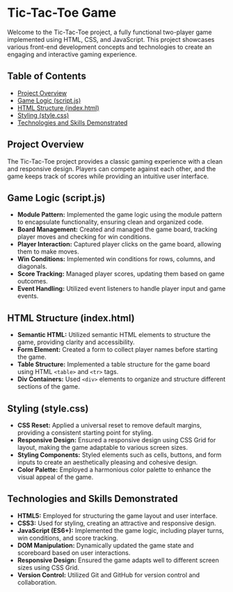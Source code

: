 # Tic-Tac-Toe Game

Welcome to the Tic-Tac-Toe project, a fully functional two-player game implemented using HTML, CSS, and JavaScript. This project showcases various front-end development concepts and technologies to create an engaging and interactive gaming experience.

## Table of Contents

- [Project Overview](#project-overview)
- [Game Logic (script.js)](#game-logic-scriptjs)
- [HTML Structure (index.html)](#html-structure-indexhtml)
- [Styling (style.css)](#styling-stylecss)
- [Technologies and Skills Demonstrated](#technologies-and-skills-demonstrated)

## Project Overview

The Tic-Tac-Toe project provides a classic gaming experience with a clean and responsive design. Players can compete against each other, and the game keeps track of scores while providing an intuitive user interface.

## Game Logic (script.js)

- **Module Pattern:** Implemented the game logic using the module pattern to encapsulate functionality, ensuring clean and organized code.
- **Board Management:** Created and managed the game board, tracking player moves and checking for win conditions.
- **Player Interaction:** Captured player clicks on the game board, allowing them to make moves.
- **Win Conditions:** Implemented win conditions for rows, columns, and diagonals.
- **Score Tracking:** Managed player scores, updating them based on game outcomes.
- **Event Handling:** Utilized event listeners to handle player input and game events.

## HTML Structure (index.html)

- **Semantic HTML:** Utilized semantic HTML elements to structure the game, providing clarity and accessibility.
- **Form Element:** Created a form to collect player names before starting the game.
- **Table Structure:** Implemented a table structure for the game board using HTML `<table>` and `<tr>` tags.
- **Div Containers:** Used `<div>` elements to organize and structure different sections of the game.

## Styling (style.css)

- **CSS Reset:** Applied a universal reset to remove default margins, providing a consistent starting point for styling.
- **Responsive Design:** Ensured a responsive design using CSS Grid for layout, making the game adaptable to various screen sizes.
- **Styling Components:** Styled elements such as cells, buttons, and form inputs to create an aesthetically pleasing and cohesive design.
- **Color Palette:** Employed a harmonious color palette to enhance the visual appeal of the game.

## Technologies and Skills Demonstrated

- **HTML5:** Employed for structuring the game layout and user interface.
- **CSS3:** Used for styling, creating an attractive and responsive design.
- **JavaScript (ES6+):** Implemented the game logic, including player turns, win conditions, and score tracking.
- **DOM Manipulation:** Dynamically updated the game state and scoreboard based on user interactions.
- **Responsive Design:** Ensured the game adapts well to different screen sizes using CSS Grid.
- **Version Control:** Utilized Git and GitHub for version control and collaboration.
